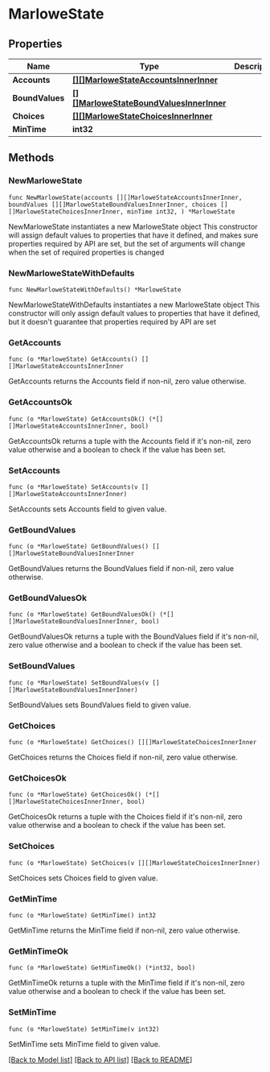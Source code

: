 # MarloweState

## Properties

Name | Type | Description | Notes
------------ | ------------- | ------------- | -------------
**Accounts** | [**[][]MarloweStateAccountsInnerInner**]([]MarloweStateAccountsInnerInner.md) |  | 
**BoundValues** | [**[][]MarloweStateBoundValuesInnerInner**]([]MarloweStateBoundValuesInnerInner.md) |  | 
**Choices** | [**[][]MarloweStateChoicesInnerInner**]([]MarloweStateChoicesInnerInner.md) |  | 
**MinTime** | **int32** |  | 

## Methods

### NewMarloweState

`func NewMarloweState(accounts [][]MarloweStateAccountsInnerInner, boundValues [][]MarloweStateBoundValuesInnerInner, choices [][]MarloweStateChoicesInnerInner, minTime int32, ) *MarloweState`

NewMarloweState instantiates a new MarloweState object
This constructor will assign default values to properties that have it defined,
and makes sure properties required by API are set, but the set of arguments
will change when the set of required properties is changed

### NewMarloweStateWithDefaults

`func NewMarloweStateWithDefaults() *MarloweState`

NewMarloweStateWithDefaults instantiates a new MarloweState object
This constructor will only assign default values to properties that have it defined,
but it doesn't guarantee that properties required by API are set

### GetAccounts

`func (o *MarloweState) GetAccounts() [][]MarloweStateAccountsInnerInner`

GetAccounts returns the Accounts field if non-nil, zero value otherwise.

### GetAccountsOk

`func (o *MarloweState) GetAccountsOk() (*[][]MarloweStateAccountsInnerInner, bool)`

GetAccountsOk returns a tuple with the Accounts field if it's non-nil, zero value otherwise
and a boolean to check if the value has been set.

### SetAccounts

`func (o *MarloweState) SetAccounts(v [][]MarloweStateAccountsInnerInner)`

SetAccounts sets Accounts field to given value.


### GetBoundValues

`func (o *MarloweState) GetBoundValues() [][]MarloweStateBoundValuesInnerInner`

GetBoundValues returns the BoundValues field if non-nil, zero value otherwise.

### GetBoundValuesOk

`func (o *MarloweState) GetBoundValuesOk() (*[][]MarloweStateBoundValuesInnerInner, bool)`

GetBoundValuesOk returns a tuple with the BoundValues field if it's non-nil, zero value otherwise
and a boolean to check if the value has been set.

### SetBoundValues

`func (o *MarloweState) SetBoundValues(v [][]MarloweStateBoundValuesInnerInner)`

SetBoundValues sets BoundValues field to given value.


### GetChoices

`func (o *MarloweState) GetChoices() [][]MarloweStateChoicesInnerInner`

GetChoices returns the Choices field if non-nil, zero value otherwise.

### GetChoicesOk

`func (o *MarloweState) GetChoicesOk() (*[][]MarloweStateChoicesInnerInner, bool)`

GetChoicesOk returns a tuple with the Choices field if it's non-nil, zero value otherwise
and a boolean to check if the value has been set.

### SetChoices

`func (o *MarloweState) SetChoices(v [][]MarloweStateChoicesInnerInner)`

SetChoices sets Choices field to given value.


### GetMinTime

`func (o *MarloweState) GetMinTime() int32`

GetMinTime returns the MinTime field if non-nil, zero value otherwise.

### GetMinTimeOk

`func (o *MarloweState) GetMinTimeOk() (*int32, bool)`

GetMinTimeOk returns a tuple with the MinTime field if it's non-nil, zero value otherwise
and a boolean to check if the value has been set.

### SetMinTime

`func (o *MarloweState) SetMinTime(v int32)`

SetMinTime sets MinTime field to given value.



[[Back to Model list]](../README.md#documentation-for-models) [[Back to API list]](../README.md#documentation-for-api-endpoints) [[Back to README]](../README.md)


